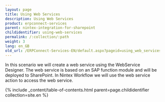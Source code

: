 ```yaml
---
layout: page
title: Using Web Services
description: Using Web Services
product: erpconnect-services
parent: nintex-integration-for-sharepoint
childidentifier: using-web-services
permalink: /:collection/:path
weight: 3
lang: en_GB
old_url: /ERPConnect-Services-EN/default.aspx?pageid=using_web_services
---
```


In this scenario we will create a web service using the WebService Designer. The web service is based on an SAP function module and will be deployed to SharePoint. In Nintex Workflow we will use the web service action to access the web service.

{% include _content/table-of-contents.html parent=page.childidentifier collection=site.en %}
